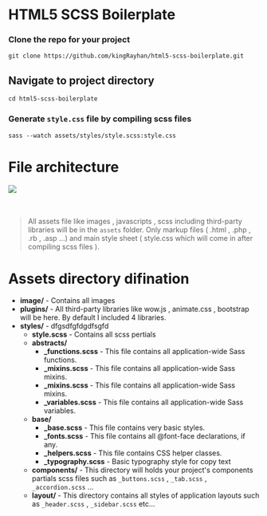 # HTML5 SCSS Boilerplate

### Clone the repo for your project
```
git clone https://github.com/kingRayhan/html5-scss-boilerplate.git
```

## Navigate to project directory
```
cd html5-scss-boilerplate
```

### Generate `style.css` file by compiling scss files
```
sass --watch assets/styles/style.scss:style.css
```



# File architecture
<img src="http://i.imgur.com/yRp0ZSG.png">

<br>
<br>
<br>

> All assets file like images , javascripts , scss including third-party libraries will be in the `assets` folder. Only markup files ( .html , .php , .rb , .asp ...) and main style sheet ( style.css which will come in after compiling scss files ).



# Assets directory difination

* **image/** - Contains all images
* **plugins/** - All third-party libraries like wow.js , animate.css , bootstrap will be here. By default I included 4 libraries.
* **styles/** - dfgsdfgfdgdfsgfd
  * **style.scss** - Contains all scss pertials
  * **abstracts/**
    * **_functions.scss** - This file contains all application-wide Sass functions.
    * **_mixins.scss** - This file contains all application-wide Sass mixins.
    * **_mixins.scss** - This file contains all application-wide Sass mixins.
    * **_variables.scss** - This file contains all application-wide Sass variables.
  * **base/**
    * **_base.scss** - This file contains very basic styles.
    * **_fonts.scss** - This file contains all @font-face declarations, if any.
    * **_helpers.scss** - This file contains CSS helper classes.
    * **_typography.scss** - Basic typography style for copy text  
   * **components/** - This directory will holds your project's components partials scss files such as `_buttons.scss` , `_tab.scss` , `_accordion.scss` ...
   * **layout/** - This directory contains all styles of application layouts such as `_header.scss` , `_sidebar.scss` etc...
    
